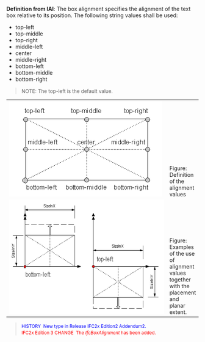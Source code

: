 **Definition
from IAI**: The box alignment specifies the alignment of the text box relative to its position. The following string values shall be used:

* top-left
* top-middle
* top-right
* middle-left
* center
* middle-right
* bottom-left   
* bottom-middle
* bottom-right

> <font size="-1">NOTE: The top-left is the default value.<br>
  </font>

<table border="0" cellpadding="2" cellspacing="2" width="100%">
  <tbody>
    <tr>
      <td width="510"><img alt="9 alignment values" src="figures/IfcBoxAlignment_Fig1.gif" height="250" width="400"></td>
      <td align="left" valign="bottom">Figure:
Definition of the
alignment values</td>
    </tr>
    <tr>
      <td width="510"><img alt="use with planar extent" src="figures/IfcBoxAlignment_Fig2.gif" height="300" width="500"></td>
      <td align="left" valign="bottom">Figure:
Examples of the use of
alignment values together with the placement and planar extent.<br>
      </td>
    </tr>
  </tbody>
</table>

  
> <small><font color="#0000ff">HISTORY&nbsp; New type in Release
IFC2x Edition2 Addendum2.<br>
  </font><font color="#ff0000">IFC2x
Edition 3 CHANGE&nbsp; The <i>IfcBoxAlignment</i>
has been added.</font></small>